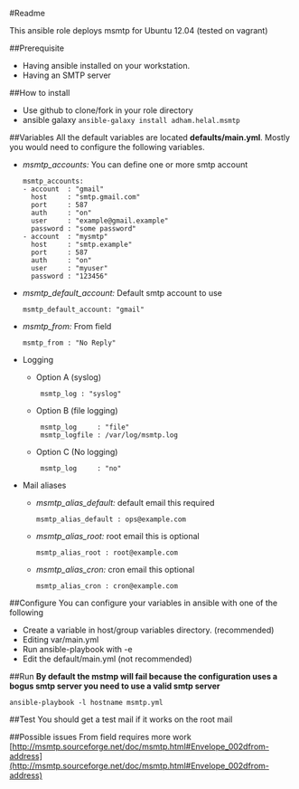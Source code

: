 #Readme

This ansible role deploys msmtp for Ubuntu 12.04 (tested on vagrant)

##Prerequisite
* Having ansible installed on your workstation. 
* Having an SMTP server 

##How to install
* Use github to clone/fork in your role directory
* ansible galaxy ```ansible-galaxy install adham.helal.msmtp```

##Variables 
  All the default variables are located **defaults/main.yml**. Mostly you would need to configure the following variables. 
  - *msmtp_accounts:* You can define one or more smtp account 
 
      ```
      msmtp_accounts:
      - account  : "gmail"
        host     : "smtp.gmail.com"
        port     : 587
        auth     : "on"
        user     : "example@gmail.example"
        password : "some password"
      - account  : "mysmtp"
        host     : "smtp.example"
        port     : 587
        auth     : "on"
        user     : "myuser"
        password : "123456"
      ```
  - *msmtp_default_account:* Default smtp account to use 

    ```msmtp_default_account: "gmail"```

  - *msmtp_from:* From field

    ```msmtp_from : "No Reply"```
  
  - Logging 
     - Option A (syslog)
     
       ```
        msmtp_log : "syslog"
       ```

     - Option B (file logging)
     
       ```
        msmtp_log     : "file"
        msmtp_logfile : /var/log/msmtp.log
       ```

     - Option C (No logging)

       ```
        msmtp_log     : "no"
       ```

  - Mail aliases 
     - *msmtp_alias_default:* default email this required 

       ```msmtp_alias_default : ops@example.com```

     - *msmtp_alias_root:* root email this is optional

       ```msmtp_alias_root : root@example.com```

     - *msmtp_alias_cron:* cron email this optional

       ```msmtp_alias_cron : cron@example.com``` 

##Configure
You can configure your variables in ansible with one of the following

 * Create a variable in host/group variables directory. (recommended)
 * Editing var/main.yml
 * Run ansible-playbook with -e
 * Edit the default/main.yml (not recommended)

##Run
**By default the mstmp will fail because the configuration uses a bogus smtp server you need to use a valid smtp server**
    
  ```ansible-playbook -l hostname msmtp.yml```

##Test
  You should get a test mail if it works on the root mail

##Possible issues
 From field requires more work 
[http://msmtp.sourceforge.net/doc/msmtp.html#Envelope_002dfrom-address](http://msmtp.sourceforge.net/doc/msmtp.html#Envelope_002dfrom-address) 
